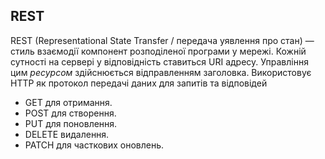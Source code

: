 ## REST

REST (Representational State Transfer / передача уявлення про стан) — стиль взаємодії компонент розподіленої програми у мережі. Кожній сутності на сервері у відповідність ставиться URI адресу. Управління цим _ресурсом_ здійснюється відправленням заголовка. Використовує HTTP як протокол передачі даних для запитів та відповідей

-   GET для отримання.
-   POST для створення.
-   PUT для поновлення.
-   DELETE видалення.
-   PATCH для часткових оновлень.

